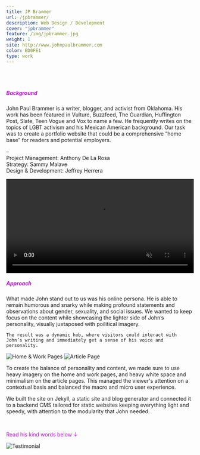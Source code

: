 ```yaml
---
title: JP Brammer
url: /jpbrammer/
description: Web Design / Development
cover: "jpbrammer"
feature: /img/jpbrammer.jpg
weight: 1
site: http://www.johnpaulbrammer.com
color: BD0FE1
type: work
---
```


<br><br>
<h5 style="color: #BD0FE1">Background</h5>
<p>
	John Paul Brammer is a writer, blogger, and activist from Oklahoma. His work has been featured in Vulture, Buzzfeed, The Guardian, Huffington Post, Slate, Teen Vogue and Vox to name a few. He frequently writes on the topics of LGBT activism and his Mexican American background. Our task was to create a portfolio website that could be a comprehensive “home base” for readers and potential employers.
</p>
<p class="caption">
–<br>
Project Management: Anthony De La Rosa<br>
Strategy: Sammy Malave<br>
Design &amp; Development: Jeffrey Herrera
</p>

<video playsinline autoplay muted loop width="100%">
	<source type="video/mp4" src="/img/project-10/jpbrammer.mp4">
</video>

<h5 style="color: #BD0FE1">Approach</h5>

<p>
	What made John stand out to us was his online persona. He is able to remain humorous and snarky while making profound statements and observations about gender, sexuality, and social issues. We wanted to keep focus on the content while showcasing the lighter side of John’s personality, visually juxtaposed with poilitical imagery.

	The result was a dynamic hub, where visitors could interact with John’s writing and immediately get a sense of his voice and personality.
</p>

<img src="/img/project-10/Home - Work - Pages.jpg" alt="Home & Work Pages">
<img src="/img/project-10/Article Pages.jpg" alt="Article Page">

<p>
	To create the balance of personality and content, we made sure to use heavy imagery on the home and work pages, and heavy white space and minimalism on the article pages. This managed the viewer's attention on a contextual basis and balanced the macro and micro user experience.
</p><p>
	We built the site on Jekyll, a static site and blog generator and connected it to a backend CMS tailored for static websites keeping everything light and speedy, with attention to the modularity that John needed.
</p><br>
<p style="color: #BD0FE1">
	Read his kind words below &darr;
</p>
<img src="/img/project-10/Testimonial.jpg" alt="Testimonial">

